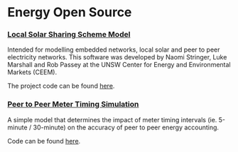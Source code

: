 # Energy Open Source

### [Local Solar Sharing Scheme Model](https://github.com/luke-marshall/embedded-network-model "Local Solar Sharing Model")
Intended for modelling embedded networks, local solar and peer to peer electricity networks. This software was developed by Naomi Stringer, Luke Marshall and Rob Passey at the UNSW Center for Energy and Environmental Markets (CEEM).

The project code can be found [here](https://github.com/luke-marshall/embedded-network-model "Local Solar Sharing Model").


### [Peer to Peer Meter Timing Simulation](https://github.com/luke-marshall/microgrid-timing "Peer to Peer Meter Timing")
A simple model that determines the impact of meter timing intervals (ie. 5-minute / 30-minute) on the accuracy of peer to peer energy accounting. 

Code can be found [here](https://github.com/luke-marshall/microgrid-timing "Peer to Peer Meter Timing").


